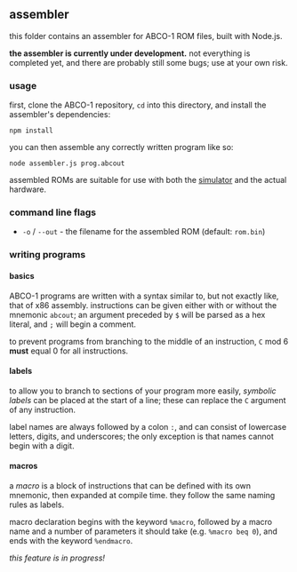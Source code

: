 ## assembler
this folder contains an assembler for ABCO-1 ROM files, built with Node.js.

**the assembler is currently under development.** not everything is completed yet, and there are probably still some bugs; use at your own risk.

### usage
first, clone the ABCO-1 repository, `cd` into this directory, and install the assembler's dependencies:

```
npm install
```

you can then assemble any correctly written program like so:

```
node assembler.js prog.abcout
```

assembled ROMs are suitable for use with both the [simulator](https://github.com/sporeball/ABCO-1/tree/master/simulator) and the actual hardware.

### command line flags
- `-o` / `--out` - the filename for the assembled ROM (default: `rom.bin`)

### writing programs

#### basics
ABCO-1 programs are written with a syntax similar to, but not exactly like, that of x86 assembly. instructions can be given either with or without the mnemonic `abcout`; an argument preceded by `$` will be parsed as a hex literal, and `;` will begin a comment.

to prevent programs from branching to the middle of an instruction, `C` mod 6 **must** equal 0 for all instructions.

#### labels
to allow you to branch to sections of your program more easily, *symbolic labels* can be placed at the start of a line; these can replace the `C` argument of any instruction.

label names are always followed by a colon `:`, and can consist of lowercase letters, digits, and underscores; the only exception is that names cannot begin with a digit.

#### macros
a *macro* is a block of instructions that can be defined with its own mnemonic, then expanded at compile time. they follow the same naming rules as labels.

macro declaration begins with the keyword `%macro`, followed by a macro name and a number of parameters it should take (e.g. `%macro beq 0`), and ends with the keyword `%endmacro`.

*this feature is in progress!*
